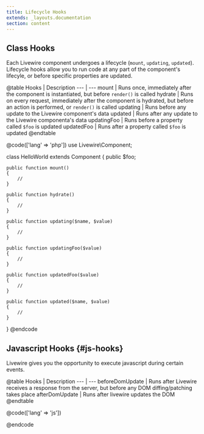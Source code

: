 ```yaml
---
title: Lifecycle Hooks
extends: _layouts.documentation
section: content
---
```


## Class Hooks

Each Livewire component undergoes a lifecycle (`mount`, `updating`, `updated`). Lifecycle hooks allow you to run code at any part of the component's lifecyle, or before specific properties are updated.

@table
Hooks | Description
--- | ---
mount | Runs once, immediately after the component is instantiated, but before `render()` is called
hydrate | Runs on every request, immediately after the component is hydrated, but before an action is performed, or `render()` is called
updating | Runs before any update to the Livewire component's data
updated | Runs after any update to the Livewire componenta's data
updatingFoo | Runs before a property called `$foo` is updated
updatedFoo | Runs after a property called `$foo` is updated
@endtable

@code(['lang' => 'php'])
use Livewire\Component;

class HelloWorld extends Component
{
    public $foo;

    public function mount()
    {
        //
    }

    public function hydrate()
    {
        //
    }

    public function updating($name, $value)
    {
        //
    }

    public function updatingFoo($value)
    {
        //
    }

    public function updatedFoo($value)
    {
        //
    }

    public function updated($name, $value)
    {
        //
    }
}
@endcode

## Javascript Hooks {#js-hooks}

Livewire gives you the opportunity to execute javascript during certain events.

@table
Hooks | Description
--- | ---
beforeDomUpdate | Runs after Livewire receives a response from the server, but before any DOM diffing/patching takes place
afterDomUpdate | Runs after livewire updates the DOM
@endtable

@code(['lang' => 'js'])
<script>
    document.addEventListener("livewire:load", function(event) {
        window.livewire.hook('beforeDomUpdate', () => {
            // Add your custom JavaScript here.
        });

        window.livewire.hook('afterDomUpdate', () => {
            // Add your custom JavaScript here.
        });
    });
</script>
@endcode
